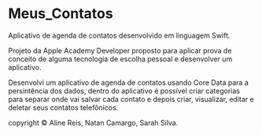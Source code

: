 # Meus_Contatos
Aplicativo de agenda de contatos desenvolvido em linguagem Swift. 

Projeto da Apple Academy Developer proposto para aplicar prova de conceito de alguma tecnologia de escolha pessoal e desenvolver um aplicativo.

Desenvolvi um aplicativo de agenda de contatos usando Core Data para a persintência dos dados, dentro do aplicativo é possível criar categorias para separar onde vai salvar cada contato e depois criar, visualizar, editar e deletar seus contatos telefônicos. 


copyright © Aline Reis, Natan Camargo, Sarah Silva.
